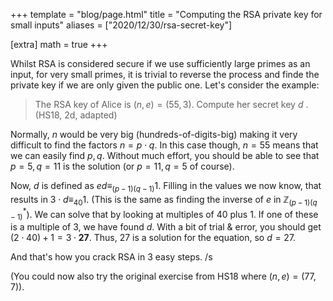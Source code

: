 +++
template = "blog/page.html"
title =  "Computing the RSA private key for small inputs"
aliases = ["2020/12/30/rsa-secret-key"]

[extra] 
math = true
+++

Whilst RSA is considered secure if we use sufficiently large primes as an input, for very small primes, it is trivial to reverse the process and finde the private key if we are only given the public one. Let's consider the example:

> The RSA key of Alice is $(n,e) = (55, 3)$. Compute her secret key $d$ . (HS18, 2d, adapted)

Normally, $n$ would be very big (hundreds-of-digits-big) making it very difficult to find the factors $n = p \cdot q$. In this case though, $n = 55$ means that we can easily find $p, q$. Without much effort, you should be able to see that $p = 5, q = 11$ is the solution (or $p = 11, q = 5$ of course).

Now, $d$ is defined as $ed \equiv_{(p-1)(q-1)} 1$. Filling in the values we now know, that results in $3 \cdot d \equiv_{40} 1$. (This is the same as finding the inverse of $e$ in $\mathbb{Z}^*_{(p-1)(q-1)}$). We can solve that by looking at multiples of $40$ plus $1$. If one of these is a multiple of $3$, we have found $d$. With a bit of trial & error, you should get $(2 \cdot 40) + 1 = 3 \cdot \mathbf{27}$. Thus, $27$ is a solution for the equation, so $d = 27$.

And that's how you crack RSA in 3 easy steps. /s

(You could now also try the original exercise from HS18 where $(n,e) = (77,7)$).